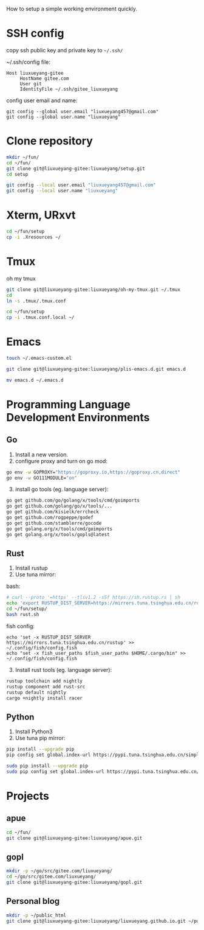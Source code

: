 How to setup a simple working environment quickly.

# SSH config
copy ssh public key and private key to `~/.ssh/`

~/.ssh/config file:
```config
Host liuxueyang-gitee
     HostName gitee.com
     User git
     IdentityFile ~/.ssh/gitee_liuxueyang
```

config user email and name:

```config
git config --global user.email "liuxueyang457@gmail.com"
git config --global user.name "liuxueyang"
```

# Clone repository
```sh
mkdir ~/fun/
cd ~/fun/
git clone git@liuxueyang-gitee:liuxueyang/setup.git
cd setup

git config --local user.email "liuxueyang457@gmail.com"
git config --local user.name "liuxueyang"
```

# Xterm, URxvt
```sh
cd ~/fun/setup
cp -i .Xresources ~/
```

# Tmux
oh my tmux
```sh
git clone git@liuxueyang-gitee:liuxueyang/oh-my-tmux.git ~/.tmux
cd
ln -s .tmux/.tmux.conf

cd ~/fun/setup
cp -i .tmux.conf.local ~/
```

# Emacs
```sh
touch ~/.emacs-custom.el

git clone git@liuxueyang-gitee:liuxueyang/plis-emacs.d.git emacs.d

mv emacs.d ~/.emacs.d
```

# Programming Language Development Environments

## Go

1. Install a new version.
2. configure proxy and turn on go mod:
```sh
go env -w GOPROXY="https://goproxy.io,https://goproxy.cn,direct"
go env -w GO111MODULE="on"
```
3. install go tools (eg. language server):
```sh
go get github.com/go/golang/x/tools/cmd/goimports
go get github.com/golang/go/x/tools/...
go get github.com/kisielk/errcheck
go get github.com/rogpeppe/godef
go get github.com/stamblerre/gocode
go get golang.org/x/tools/cmd/goimports
go get golang.org/x/tools/gopls@latest
```

## Rust
1. Install rustup
2. Use tuna mirror:

bash:
```sh
# curl --proto '=https' --tlsv1.2 -sSf https://sh.rustup.rs | sh
echo 'export RUSTUP_DIST_SERVER=https://mirrors.tuna.tsinghua.edu.cn/rustup' >> ~/.bash_profile
cd ~/fun/setup/
bash rust.sh
```

fish config:
```fish
echo 'set -x RUSTUP_DIST_SERVER https://mirrors.tuna.tsinghua.edu.cn/rustup' >> ~/.config/fish/config.fish
echo "set -x fish_user_paths $fish_user_paths $HOME/.cargo/bin" >> ~/.config/fish/config.fish
```

3. Install rust tools (eg. language server):
```sh
rustup toolchain add nightly
rustup component add rust-src
rustup default nightly
cargo +nightly install racer
```

## Python
1. Install Python3
2. Use tuna pip mirror:
```sh
pip install --upgrade pip
pip config set global.index-url https://pypi.tuna.tsinghua.edu.cn/simple

sudo pip install --upgrade pip
sudo pip config set global.index-url https://pypi.tuna.tsinghua.edu.cn/simple
```

# Projects

## apue

```sh
cd ~/fun/
git clone git@liuxueyang-gitee:liuxueyang/apue.git
```

## gopl

```sh
mkdir -p ~/go/src/gitee.com/liuxueyang/
cd ~/go/src/gitee.com/liuxueyang/
git clone git@liuxueyang-gitee:liuxueyang/gopl.git
```

## Personal blog

```sh
mkdir -p ~/public_html
git clone git@liuxueyang-gitee:liuxueyang/liuxueyang.github.io.git ~/public_html
```
